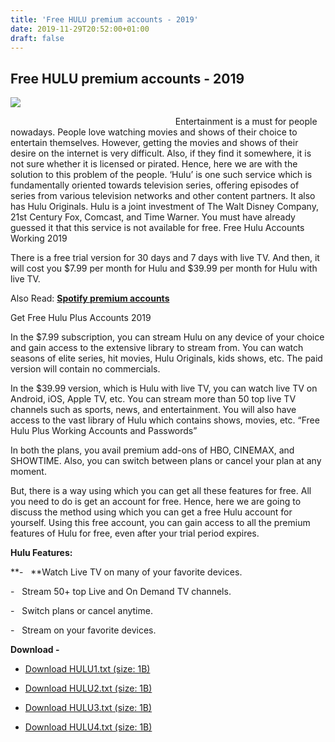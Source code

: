 ```yaml
---
title: 'Free HULU premium accounts - 2019'
date: 2019-11-29T20:52:00+01:00
draft: false
---
```


Free HULU premium accounts - 2019
---------------------------------

[![](https://1.bp.blogspot.com/-oEQLPeOnWQ8/XeJlmXlc93I/AAAAAAAABcg/qRJ_GUPOvLs7NV0jU7WijNDLaqTXHXbJgCPcBGAYYCw/s400/hulu-shows-movies.jpg)](https://1.bp.blogspot.com/-oEQLPeOnWQ8/XeJlmXlc93I/AAAAAAAABcg/qRJ_GUPOvLs7NV0jU7WijNDLaqTXHXbJgCPcBGAYYCw/s1600/hulu-shows-movies.jpg)

                                                                   Entertainment is a must for people nowadays. People love watching movies and shows of their choice to entertain themselves. However, getting the movies and shows of their desire on the internet is very difficult. Also, if they find it somewhere, it is not sure whether it is licensed or pirated. Hence, here we are with the solution to this problem of the people. ‘Hulu’ is one such service which is fundamentally oriented towards television series, offering episodes of series from various television networks and other content partners. It also has Hulu Originals. Hulu is a joint investment of The Walt Disney Company, 21st Century Fox, Comcast, and Time Warner. You must have already guessed it that this service is not available for free. Free Hulu Accounts Working 2019

  

There is a free trial version for 30 days and 7 days with live TV. And then, it will cost you $7.99 per month for Hulu and $39.99 per month for Hulu with live TV.

  

Also Read: **[Spotify premium accounts](https://www.leaked-accounts.tk/2019/11/spotify-premium-accounts-for-free-2019.html)**

  

Get Free Hulu Plus Accounts 2019

  

In the $7.99 subscription, you can stream Hulu on any device of your choice and gain access to the extensive library to stream from. You can watch seasons of elite series, hit movies, Hulu Originals, kids shows, etc. The paid version will contain no commercials.

  

In the $39.99 version, which is Hulu with live TV, you can watch live TV on Android, iOS, Apple TV, etc. You can stream more than 50 top live TV channels such as sports, news, and entertainment. You will also have access to the vast library of Hulu which contains shows, movies, etc. “Free Hulu Plus Working Accounts and Passwords”

  

In both the plans, you avail premium add-ons of HBO, CINEMAX, and SHOWTIME. Also, you can switch between plans or cancel your plan at any moment.

  

But, there is a way using which you can get all these features for free. All you need to do is get an account for free. Hence, here we are going to discuss the method using which you can get a free Hulu account for yourself. Using this free account, you can gain access to all the premium features of Hulu for free, even after your trial period expires.

  

  

  

**Hulu Features:**

  

  

  

**\-   **Watch Live TV on many of your favorite devices.

\-   Stream 50+ top Live and On Demand TV channels.

\-   Switch plans or cancel anytime.

\-   Stream on your favorite devices.

  

**Download -**

*   [Download HULU1.txt (size: 1B)](https://uiz.io/md4tQV)

*   [Download HULU2.txt (size: 1B)](https://uiz.io/369b4Z)

*   [Download HULU3.txt (size: 1B)](https://uiz.io/s58Rir)

*   [Download HULU4.txt (size: 1B)](https://uiz.io/md4tQV)